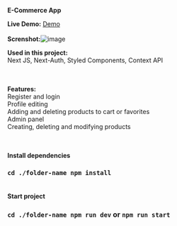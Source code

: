 **E-Commerce App**

**Live Demo:** [Demo](https://e-commerce-app-pied-one.vercel.app) <br/> <br/> 
**Screnshot:**![image](https://github.com/asim-iskandarli/E-CommerceApp-NextJS/blob/main/screenshot.gif)

**Used in this project:** <br/> 
Next JS, Next-Auth, Styled Components, Context API <br/> <br/> <br/>

**Features:** <br/> 
Register and login <br/>
Profile editing <br/>
Adding and deleting products to cart or favorites <br/>
Admin panel <br/>
Creating, deleting and modifying products <br/><br/><br/> 



**Install dependencies** <br/> 
### `cd ./folder-name npm install` <br/> <br/> 

**Start project** <br/> 
### `cd ./folder-name npm run dev` or `npm run start`
